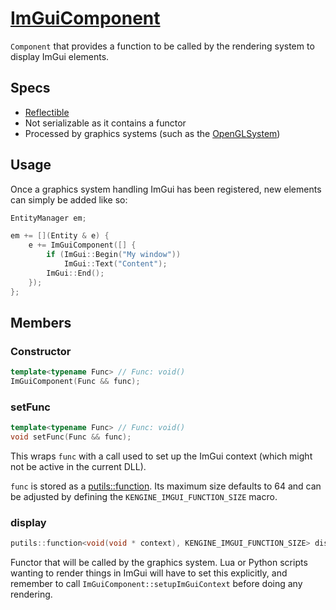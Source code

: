 # [ImGuiComponent](ImGuiComponent.hpp)

`Component` that provides a function to be called by the rendering system to display ImGui elements.

## Specs

* [Reflectible](https://github.com/phiste/putils/blob/master/reflection.md)
* Not serializable as it contains a functor
* Processed by graphics systems (such as the [OpenGLSystem](../../systems/OpenGLSystem.md))

## Usage

Once a graphics system handling ImGui has been registered, new elements can simply be added like so:

```cpp
EntityManager em;

em += [](Entity & e) {
    e += ImGuiComponent([] {
        if (ImGui::Begin("My window"))
            ImGui::Text("Content");
        ImGui::End();
    });
};
```

## Members

### Constructor

```cpp
template<typename Func> // Func: void()
ImGuiComponent(Func && func);
```

### setFunc

```cpp
template<typename Func> // Func: void()
void setFunc(Func && func);
```

This wraps `func` with a call used to set up the ImGui context (which might not be active in the current DLL).

`func` is stored as a [putils::function](putils/function.hpp). Its maximum size defaults to 64 and can be adjusted by defining the `KENGINE_IMGUI_FUNCTION_SIZE` macro.

### display

```cpp
putils::function<void(void * context), KENGINE_IMGUI_FUNCTION_SIZE> display;
```

Functor that will be called by the graphics system. Lua or Python scripts wanting to render things in ImGui will have to set this explicitly, and remember to call `ImGuiComponent::setupImGuiContext` before doing any rendering.